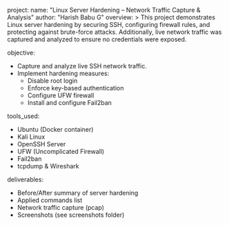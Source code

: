 project:
  name: "Linux Server Hardening – Network Traffic Capture & Analysis"
  author: "Harish Babu G"
  overview: >
    This project demonstrates Linux server hardening by securing SSH, configuring
    firewall rules, and protecting against brute-force attacks. Additionally, live
    network traffic was captured and analyzed to ensure no credentials were exposed.

objective:
  - Capture and analyze live SSH network traffic.
  - Implement hardening measures:
      - Disable root login
      - Enforce key-based authentication
      - Configure UFW firewall
      - Install and configure Fail2ban

tools_used:
  - Ubuntu (Docker container)
  - Kali Linux
  - OpenSSH Server
  - UFW (Uncomplicated Firewall)
  - Fail2ban
  - tcpdump & Wireshark

deliverables:
  - Before/After summary of server hardening
  - Applied commands list
  - Network traffic capture (pcap)
  - Screenshots (see screenshots folder)
